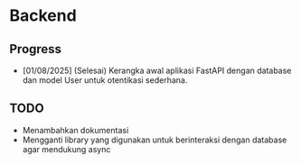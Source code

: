 # Backend

## Progress
- [01/08/2025] (Selesai) Kerangka awal aplikasi FastAPI dengan database dan model User untuk otentikasi sederhana.

## TODO
- Menambahkan dokumentasi
- Mengganti library yang digunakan untuk berinteraksi dengan database agar mendukung async